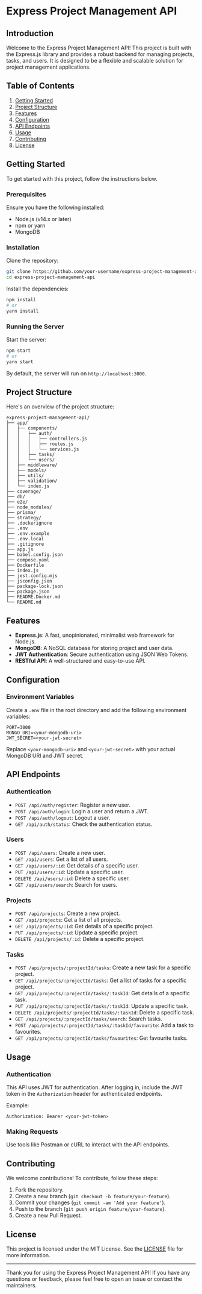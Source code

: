 
# Express Project Management API

## Introduction

Welcome to the Express Project Management API! This project is built with the Express.js library and provides a robust backend for managing projects, tasks, and users. It is designed to be a flexible and scalable solution for project management applications.

## Table of Contents

1. [Getting Started](#getting-started)
2. [Project Structure](#project-structure)
3. [Features](#features)
4. [Configuration](#configuration)
5. [API Endpoints](#api-endpoints)
6. [Usage](#usage)
7. [Contributing](#contributing)
8. [License](#license)

## Getting Started

To get started with this project, follow the instructions below.

### Prerequisites

Ensure you have the following installed:

- Node.js (v14.x or later)
- npm or yarn
- MongoDB

### Installation

Clone the repository:

```bash
git clone https://github.com/your-username/express-project-management-api.git
cd express-project-management-api
```

Install the dependencies:

```bash
npm install
# or
yarn install
```

### Running the Server

Start the server:

```bash
npm start
# or
yarn start
```

By default, the server will run on `http://localhost:3000`.

## Project Structure

Here's an overview of the project structure:

```
express-project-management-api/
├── app/
│   ├── components/
│   │   ├── auth/
│   │   │   ├── controllers.js
│   │   │   ├── routes.js
│   │   │   └── services.js
│   │   ├── tasks/
│   │   └── users/
│   ├── middleware/
│   ├── models/
│   ├── utils/
│   ├── validation/
│   └── index.js
├── coverage/
├── db/
├── e2e/
├── node_modules/
├── prisma/
├── strategy/
├── .dockerignore
├── .env
├── .env.example
├── .env.local
├── .gitignore
├── app.js
├── babel.config.json
├── compose.yaml
├── Dockerfile
├── index.js
├── jest.config.mjs
├── jsconfig.json
├── package-lock.json
├── package.json
├── README.Docker.md
└── README.md
```

## Features

- **Express.js**: A fast, unopinionated, minimalist web framework for Node.js.
- **MongoDB**: A NoSQL database for storing project and user data.
- **JWT Authentication**: Secure authentication using JSON Web Tokens.
- **RESTful API**: A well-structured and easy-to-use API.

## Configuration

### Environment Variables

Create a `.env` file in the root directory and add the following environment variables:

```
PORT=3000
MONGO_URI=<your-mongodb-uri>
JWT_SECRET=<your-jwt-secret>
```

Replace `<your-mongodb-uri>` and `<your-jwt-secret>` with your actual MongoDB URI and JWT secret.

## API Endpoints

### Authentication

- `POST /api/auth/register`: Register a new user.
- `POST /api/auth/login`: Login a user and return a JWT.
- `POST /api/auth/logout`: Logout a user.
- `GET /api/auth/status`: Check the authentication status.

### Users

- `POST /api/users`: Create a new user.
- `GET /api/users`: Get a list of all users.
- `GET /api/users/:id`: Get details of a specific user.
- `PUT /api/users/:id`: Update a specific user.
- `DELETE /api/users/:id`: Delete a specific user.
- `GET /api/users/search`: Search for users.

### Projects

- `POST /api/projects`: Create a new project.
- `GET /api/projects`: Get a list of all projects.
- `GET /api/projects/:id`: Get details of a specific project.
- `PUT /api/projects/:id`: Update a specific project.
- `DELETE /api/projects/:id`: Delete a specific project.

### Tasks

- `POST /api/projects/:projectId/tasks`: Create a new task for a specific project.
- `GET /api/projects/:projectId/tasks`: Get a list of tasks for a specific project.
- `GET /api/projects/:projectId/tasks/:taskId`: Get details of a specific task.
- `PUT /api/projects/:projectId/tasks/:taskId`: Update a specific task.
- `DELETE /api/projects/:projectId/tasks/:taskId`: Delete a specific task.
- `GET /api/projects/:projectId/tasks/search`: Search tasks.
- `POST /api/projects/:projectId/tasks/:taskId/favourite`: Add a task to favourites.
- `GET /api/projects/:projectId/tasks/favourites`: Get favourite tasks.

## Usage

### Authentication

This API uses JWT for authentication. After logging in, include the JWT token in the `Authorization` header for authenticated endpoints.

Example:

```http
Authorization: Bearer <your-jwt-token>
```

### Making Requests

Use tools like Postman or cURL to interact with the API endpoints.

## Contributing

We welcome contributions! To contribute, follow these steps:

1. Fork the repository.
2. Create a new branch (`git checkout -b feature/your-feature`).
3. Commit your changes (`git commit -am 'Add your feature'`).
4. Push to the branch (`git push origin feature/your-feature`).
5. Create a new Pull Request.

## License

This project is licensed under the MIT License. See the [LICENSE](LICENSE) file for more information.

---

Thank you for using the Express Project Management API! If you have any questions or feedback, please feel free to open an issue or contact the maintainers.
